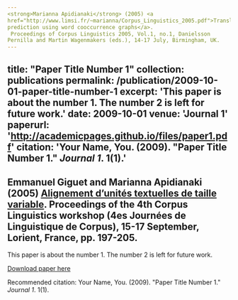 ```yaml
---
<strong>Marianna Apidianaki</strong> (2005) <a 
href="http://www.limsi.fr/~marianna/Corpus_Linguistics_2005.pdf">Translation 
prediction using word cooccurrence graphs</a>.
 Proceedings of Corpus Linguistics 2005, Vol.1, no.1, Danielsson 
Pernilla and Martin Wagenmakers (eds.), 14-17 July, Birmingham, UK.
---
```

title: "Paper Title Number 1"
collection: publications
permalink: /publication/2009-10-01-paper-title-number-1
excerpt: 'This paper is about the number 1. The number 2 is left for future work.'
date: 2009-10-01
venue: 'Journal 1'
paperurl: 'http://academicpages.github.io/files/paper1.pdf'
citation: 'Your Name, You. (2009). &quot;Paper Title Number 1.&quot; <i>Journal 1</i>. 1(1).'
---
Emmanuel Giguet and <strong>Marianna Apidianaki</strong> (2005) <a 
href="http://www.limsi.fr/~marianna/acteJLC2005_20_giguet.pdf">Alignement d’unités textuelles de taille variable</a>.
 Proceedings of the 4th Corpus Linguistics workshop (4es Journées de 
Linguistique de Corpus), 15-17 September, Lorient, France, pp. 197-205.
---
This paper is about the number 1. The number 2 is left for future work.

[Download paper here](http://academicpages.github.io/files/paper1.pdf)

Recommended citation: Your Name, You. (2009). "Paper Title Number 1." <i>Journal 1</i>. 1(1).


